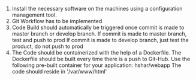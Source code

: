  1. Install the necessary software on the machines using a configuration management tool. 
 2. Git Workflow has to be implemented 
 3. Code Build should automatically be triggered once commit is made to master branch or develop branch. If commit is made to master branch, test and push to prod If commit is made to develop branch, just test the product, do not push to prod 
4.  The Code should be containerized with the help of a Dockerfile. The Dockerfile should be built every time there is a push to Git-Hub. Use the following pre-built container for your application: hshar/webapp The code should reside in '/var/www/html'
